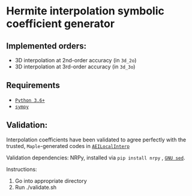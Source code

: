 # Hermite interpolation symbolic coefficient generator
 
## Implemented orders:

* 3D interpolation at 2nd-order accuracy (in `3d_2o`)
* 3D interpolation at 3rd-order accuracy (in `3d_3o`)

## Requirements

 * [`Python 3.6+`](https://www.python.org/)
 * [`sympy`](https://sympy.org/)

## Validation:

Interpolation coefficients have been validated to agree perfectly with the trusted, `Maple`-generated codes in [`AEILocalInterp`](https://bitbucket.org/cactuscode/numerical/src/master/AEILocalInterp/)

Validation dependencies: NRPy, installed via `pip install nrpy` , [`GNU sed`](https://www.gnu.org/software/sed/).

Instructions:
 1. Go into appropriate directory
 1. Run ./validate.sh
